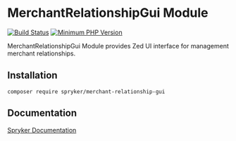 # MerchantRelationshipGui Module
[![Build Status](https://travis-ci.org/spryker/merchant-relationship-gui.svg)](https://travis-ci.org/spryker/merchant-relationship-gui)
[![Minimum PHP Version](https://img.shields.io/badge/php-%3E%3D%207.2-8892BF.svg)](https://php.net/)

MerchantRelationshipGui Module provides Zed UI interface for management merchant relationships.

## Installation

```
composer require spryker/merchant-relationship-gui
```

## Documentation

[Spryker Documentation](https://academy.spryker.com/developing_with_spryker/module_guide/modules.html)
